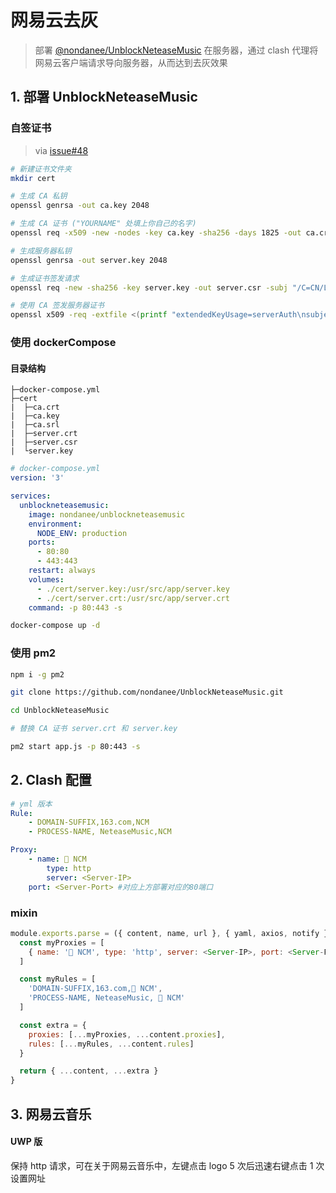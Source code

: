 # 网易云去灰

> 部署 [@nondanee/UnblockNeteaseMusic](https://github.com/nondanee/UnblockNeteaseMusic) 在服务器，通过 clash 代理将网易云客户端请求导向服务器，从而达到去灰效果

## 1. 部署 UnblockNeteaseMusic

### 自签证书

> via [issue#48](https://github.com/nondanee/UnblockNeteaseMusic/issues/48#issuecomment-477870013)

```bash
# 新建证书文件夹
mkdir cert

# 生成 CA 私钥
openssl genrsa -out ca.key 2048

# 生成 CA 证书 ("YOURNAME" 处填上你自己的名字)
openssl req -x509 -new -nodes -key ca.key -sha256 -days 1825 -out ca.crt -subj "/C=CN/CN=UnblockNeteaseMusic Root CA/O=YOURNAME"

# 生成服务器私钥
openssl genrsa -out server.key 2048

# 生成证书签发请求
openssl req -new -sha256 -key server.key -out server.csr -subj "/C=CN/L=Hangzhou/O=NetEase (Hangzhou) Network Co., Ltd/OU=IT Dept./CN=*.music.163.com"

# 使用 CA 签发服务器证书
openssl x509 -req -extfile <(printf "extendedKeyUsage=serverAuth\nsubjectAltName=DNS:music.163.com,DNS:*.music.163.com") -sha256 -days 365 -in server.csr -CA ca.crt -CAkey ca.key -CAcreateserial -out server.crt

```



### 使用 dockerCompose 

#### 目录结构

```
├─docker-compose.yml
├─cert
|  ├─ca.crt
|  ├─ca.key
|  ├─ca.srl
|  ├─server.crt
|  ├─server.csr
|  └server.key
```

```yml
# docker-compose.yml
version: '3'

services:
  unblockneteasemusic:
    image: nondanee/unblockneteasemusic
    environment:
      NODE_ENV: production
    ports:
      - 80:80
      - 443:443
    restart: always
    volumes:
      - ./cert/server.key:/usr/src/app/server.key
      - ./cert/server.crt:/usr/src/app/server.crt
    command: -p 80:443 -s
```

```bash
docker-compose up -d
```



### 使用 pm2 

```bash
npm i -g pm2

git clone https://github.com/nondanee/UnblockNeteaseMusic.git

cd UnblockNeteaseMusic

# 替换 CA 证书 server.crt 和 server.key

pm2 start app.js -p 80:443 -s
```



## 2. Clash 配置

```yaml
# yml 版本
Rule:
	- DOMAIN-SUFFIX,163.com,NCM
	- PROCESS-NAME, NeteaseMusic,NCM

Proxy:
	- name: 🎵 NCM
		type: http
		server: <Server-IP>
    port: <Server-Port> #对应上方部署对应的80端口
```

### mixin

```javascript
module.exports.parse = ({ content, name, url }, { yaml, axios, notify }) => {
  const myProxies = [
    { name: '🎵 NCM', type: 'http', server: <Server-IP>, port: <Server-Port>}
  ]

  const myRules = [
    'DOMAIN-SUFFIX,163.com,🎵 NCM',
    'PROCESS-NAME, NeteaseMusic, 🎵 NCM'
  ]

  const extra = {
    proxies: [...myProxies, ...content.proxies],
    rules: [...myRules, ...content.rules]
  }

  return { ...content, ...extra }
}
```



## 3. 网易云音乐

#### UWP 版

保持 http 请求，可在关于网易云音乐中，左键点击 logo 5 次后迅速右键点击 1 次设置网址
